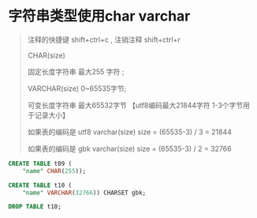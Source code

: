# 字符串类型使用char varchar

> 注释的快捷键 shift+ctrl+c , 注销注释 shift+ctrl+r
>
> CHAR(size)
>
> 固定长度字符串 最大255 字符 ;
>
> VARCHAR(size)  0~65535字节;
>
> 可变长度字符串 最大65532字节  【utf8编码最大21844字符 1-3个字节用于记录大小】
>
> 如果表的编码是 utf8 varchar(size) size = (65535-3) / 3 = 21844
>
> 如果表的编码是 gbk varchar(size) size = (65535-3) / 2 = 32766
>
```sql
CREATE TABLE t09 (
	"name" CHAR(255));

CREATE TABLE t10 (
	"name" VARCHAR(32766)) CHARSET gbk;

DROP TABLE t10;
```
